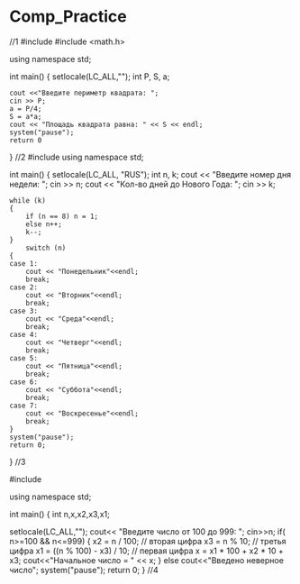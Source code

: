 # Comp_Practice
//1
#include <iostream>
#include <math.h>

using namespace std;

int main()
{
	setlocale(LC_ALL,"");
	int P, S, a;

	cout <<"Введите периметр квадрата: ";
	cin >> P;
	a = P/4;
	S = a*a;
	cout << "Площадь квадрата равна: " << S << endl;
	system("pause");
	return 0
}
//2
#include <iostream>
using namespace std;


int main()
{
	setlocale(LC_ALL, "RUS");
	int n, k;
	cout << "Введите номер дня недели: ";
	cin >> n;
	cout << "Кол-во дней до Нового Года: ";
	cin >> k;

	while (k)
	{
		if (n == 8) n = 1;
		else n++;
		k--;
	}
	    switch (n)
	{
	case 1:
		cout << "Понедельник"<<endl;
		break;
	case 2:
		cout << "Вторник"<<endl;
		break;
	case 3:
		cout << "Среда"<<endl;
		break;
	case 4:
		cout << "Четверг"<<endl;
		break;
	case 5:
		cout << "Пятница"<<endl;
		break;
	case 6:
		cout << "Суббота"<<endl;
		break;
	case 7:
		cout << "Воскресенье"<<endl;
		break;
	}
	system("pause");
	return 0;

}
//3


#include <iostream>

using namespace std;

int main()
{ 
    int n,x,x2,x3,x1;
    
setlocale(LC_ALL,"");
cout<< "Введите число от 100 до 999: ";
cin>>n;
if( n>=100 && n<=999)
{
x2 = n / 100; // вторая цифра
x3 = n % 10; // третья цифра
x1 = ((n % 100) - x3) / 10; // первая цифра
x = x1 * 100 + x2 * 10 + x3;
cout<<"Начальное число = " << x;
}
else
cout<<"Введено неверное число";
system("pause");
return 0;
}
//4

